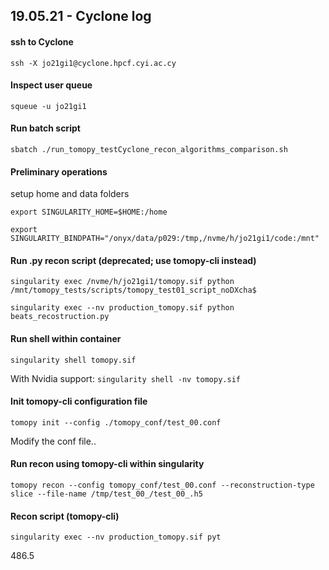 ## 19.05.21 - Cyclone log
#### ssh to Cyclone
`ssh -X jo21gi1@cyclone.hpcf.cyi.ac.cy`

#### Inspect user queue
`squeue -u jo21gi1`

#### Run batch script
`sbatch ./run_tomopy_testCyclone_recon_algorithms_comparison.sh`

#### Preliminary operations
setup home and data folders

`export SINGULARITY_HOME=$HOME:/home`

`export SINGULARITY_BINDPATH="/onyx/data/p029:/tmp,/nvme/h/jo21gi1/code:/mnt"`

#### Run .py recon script (deprecated; use tomopy-cli instead)
`singularity exec /nvme/h/jo21gi1/tomopy.sif python /mnt/tomopy_tests/scripts/tomopy_test01_script_noDXcha$`

`singularity exec --nv production_tomopy.sif python beats_recostruction.py`

#### Run shell within container
`singularity shell tomopy.sif`

With Nvidia support: `singularity shell -nv tomopy.sif`

#### Init tomopy-cli configuration file
`tomopy init --config ./tomopy_conf/test_00.conf`

Modify the conf file..
#### Run recon using tomopy-cli within singularity
`tomopy recon --config tomopy_conf/test_00.conf --reconstruction-type slice --file-name /tmp/test_00_/test_00_.h5`

#### Recon script (tomopy-cli)
`singularity exec --nv production_tomopy.sif pyt`

486.5
